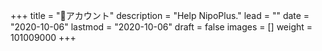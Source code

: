 +++
title = "👤アカウント"
description = "Help NipoPlus."
lead = ""
date = "2020-10-06"
lastmod = "2020-10-06"
draft = false
images = []
weight = 101009000
+++
